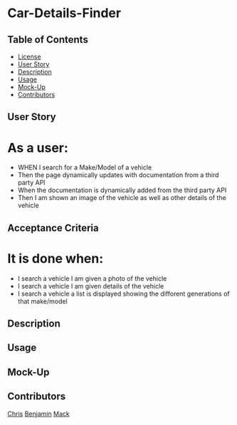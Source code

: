 # Car-Details-Finder

## Table of Contents
+ [License](#license)
+ [User Story](#userstory)
+ [Description](#description)
+ [Usage](#usage)
+ [Mock-Up](#mockup)
+ [Contributors](#contributors)

## User Story

# As a user:

<ul>
<li>WHEN I search for a Make/Model of a vehicle</li>
<li>Then the page dynamically updates with documentation from a third party API</li>
<li>When the documentation is dynamically added from the third party API</li>
<li>Then I am shown an image of the vehicle as well as other details of the vehicle</li>
</ul>

## Acceptance Criteria

# It is done when:

<ul>
<li>I search a vehicle I am given a photo of the vehicle</li>
<li>I search a vehicle I am given details of the vehicle</li>
<li>I search a vehicle a list is displayed showing the difforent generations of that make/model</li>
</ul>

## Description



## Usage



## Mock-Up

## Contributors
[Chris](https://github.com/chriscodinghub)
[Benjamin](https://github.com/bjpippenger)
[Mack](https://github.com/techmack92)

